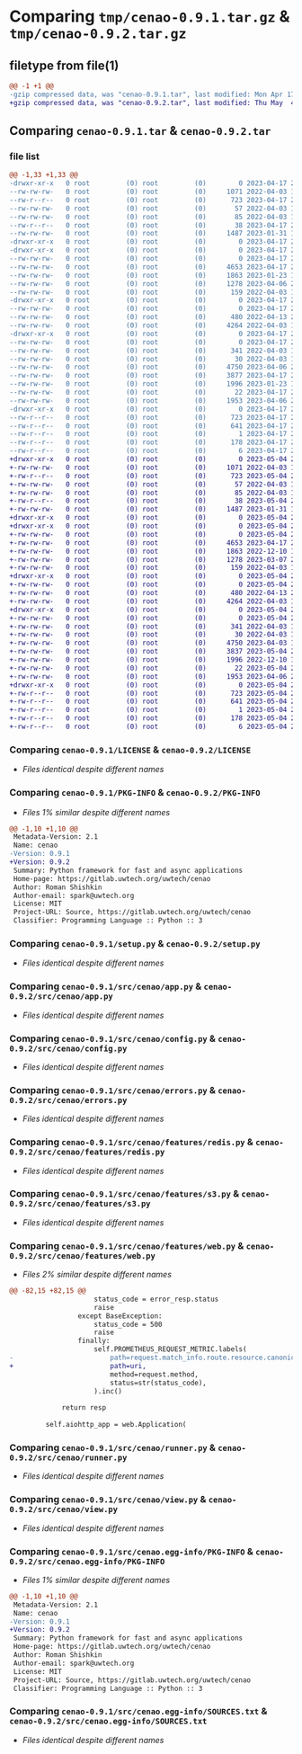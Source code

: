 # Comparing `tmp/cenao-0.9.1.tar.gz` & `tmp/cenao-0.9.2.tar.gz`

## filetype from file(1)

```diff
@@ -1 +1 @@
-gzip compressed data, was "cenao-0.9.1.tar", last modified: Mon Apr 17 23:12:58 2023, max compression
+gzip compressed data, was "cenao-0.9.2.tar", last modified: Thu May  4 23:49:07 2023, max compression
```

## Comparing `cenao-0.9.1.tar` & `cenao-0.9.2.tar`

### file list

```diff
@@ -1,33 +1,33 @@
-drwxr-xr-x   0 root         (0) root         (0)        0 2023-04-17 23:12:58.014031 cenao-0.9.1/
--rw-rw-rw-   0 root         (0) root         (0)     1071 2022-04-03 12:51:06.000000 cenao-0.9.1/LICENSE
--rw-r--r--   0 root         (0) root         (0)      723 2023-04-17 23:12:58.014031 cenao-0.9.1/PKG-INFO
--rw-rw-rw-   0 root         (0) root         (0)       57 2022-04-03 12:51:06.000000 cenao-0.9.1/README.md
--rw-rw-rw-   0 root         (0) root         (0)       85 2022-04-03 12:51:06.000000 cenao-0.9.1/pyproject.toml
--rw-r--r--   0 root         (0) root         (0)       38 2023-04-17 23:12:58.014031 cenao-0.9.1/setup.cfg
--rw-rw-rw-   0 root         (0) root         (0)     1487 2023-01-31 14:58:38.000000 cenao-0.9.1/setup.py
-drwxr-xr-x   0 root         (0) root         (0)        0 2023-04-17 23:12:58.010031 cenao-0.9.1/src/
-drwxr-xr-x   0 root         (0) root         (0)        0 2023-04-17 23:12:58.014031 cenao-0.9.1/src/cenao/
--rw-rw-rw-   0 root         (0) root         (0)        0 2023-04-17 23:12:47.000000 cenao-0.9.1/src/cenao/__init__.py
--rw-rw-rw-   0 root         (0) root         (0)     4653 2023-04-17 22:55:11.000000 cenao-0.9.1/src/cenao/app.py
--rw-rw-rw-   0 root         (0) root         (0)     1863 2023-01-23 19:46:22.000000 cenao-0.9.1/src/cenao/config.py
--rw-rw-rw-   0 root         (0) root         (0)     1278 2023-04-06 20:52:12.000000 cenao-0.9.1/src/cenao/errors.py
--rw-rw-rw-   0 root         (0) root         (0)      159 2022-04-03 12:51:06.000000 cenao-0.9.1/src/cenao/exceptions.py
-drwxr-xr-x   0 root         (0) root         (0)        0 2023-04-17 23:12:58.014031 cenao-0.9.1/src/cenao/features/
--rw-rw-rw-   0 root         (0) root         (0)        0 2023-04-17 23:12:47.000000 cenao-0.9.1/src/cenao/features/__init__.py
--rw-rw-rw-   0 root         (0) root         (0)      480 2022-04-13 21:27:34.000000 cenao-0.9.1/src/cenao/features/health.py
--rw-rw-rw-   0 root         (0) root         (0)     4264 2022-04-03 12:51:06.000000 cenao-0.9.1/src/cenao/features/redis.py
-drwxr-xr-x   0 root         (0) root         (0)        0 2023-04-17 23:12:58.014031 cenao-0.9.1/src/cenao/features/redis_storage/
--rw-rw-rw-   0 root         (0) root         (0)        0 2023-04-17 23:12:47.000000 cenao-0.9.1/src/cenao/features/redis_storage/__init__.py
--rw-rw-rw-   0 root         (0) root         (0)      341 2022-04-03 12:51:06.000000 cenao-0.9.1/src/cenao/features/redis_storage/app_feature.py
--rw-rw-rw-   0 root         (0) root         (0)       30 2022-04-03 12:51:06.000000 cenao-0.9.1/src/cenao/features/redis_storage/model.py
--rw-rw-rw-   0 root         (0) root         (0)     4750 2023-04-06 20:52:12.000000 cenao-0.9.1/src/cenao/features/s3.py
--rw-rw-rw-   0 root         (0) root         (0)     3877 2023-04-17 23:12:47.000000 cenao-0.9.1/src/cenao/features/web.py
--rw-rw-rw-   0 root         (0) root         (0)     1996 2023-01-23 19:46:22.000000 cenao-0.9.1/src/cenao/runner.py
--rw-rw-rw-   0 root         (0) root         (0)       22 2023-04-17 23:12:52.000000 cenao-0.9.1/src/cenao/version.py
--rw-rw-rw-   0 root         (0) root         (0)     1953 2023-04-06 20:52:12.000000 cenao-0.9.1/src/cenao/view.py
-drwxr-xr-x   0 root         (0) root         (0)        0 2023-04-17 23:12:58.014031 cenao-0.9.1/src/cenao.egg-info/
--rw-r--r--   0 root         (0) root         (0)      723 2023-04-17 23:12:58.000000 cenao-0.9.1/src/cenao.egg-info/PKG-INFO
--rw-r--r--   0 root         (0) root         (0)      641 2023-04-17 23:12:58.000000 cenao-0.9.1/src/cenao.egg-info/SOURCES.txt
--rw-r--r--   0 root         (0) root         (0)        1 2023-04-17 23:12:58.000000 cenao-0.9.1/src/cenao.egg-info/dependency_links.txt
--rw-r--r--   0 root         (0) root         (0)      178 2023-04-17 23:12:58.000000 cenao-0.9.1/src/cenao.egg-info/requires.txt
--rw-r--r--   0 root         (0) root         (0)        6 2023-04-17 23:12:58.000000 cenao-0.9.1/src/cenao.egg-info/top_level.txt
+drwxr-xr-x   0 root         (0) root         (0)        0 2023-05-04 23:49:07.394655 cenao-0.9.2/
+-rw-rw-rw-   0 root         (0) root         (0)     1071 2022-04-03 12:51:06.000000 cenao-0.9.2/LICENSE
+-rw-r--r--   0 root         (0) root         (0)      723 2023-05-04 23:49:07.394655 cenao-0.9.2/PKG-INFO
+-rw-rw-rw-   0 root         (0) root         (0)       57 2022-04-03 12:51:06.000000 cenao-0.9.2/README.md
+-rw-rw-rw-   0 root         (0) root         (0)       85 2022-04-03 12:51:06.000000 cenao-0.9.2/pyproject.toml
+-rw-r--r--   0 root         (0) root         (0)       38 2023-05-04 23:49:07.394655 cenao-0.9.2/setup.cfg
+-rw-rw-rw-   0 root         (0) root         (0)     1487 2023-01-31 14:56:23.000000 cenao-0.9.2/setup.py
+drwxr-xr-x   0 root         (0) root         (0)        0 2023-05-04 23:49:07.390655 cenao-0.9.2/src/
+drwxr-xr-x   0 root         (0) root         (0)        0 2023-05-04 23:49:07.394655 cenao-0.9.2/src/cenao/
+-rw-rw-rw-   0 root         (0) root         (0)        0 2023-05-04 23:48:57.000000 cenao-0.9.2/src/cenao/__init__.py
+-rw-rw-rw-   0 root         (0) root         (0)     4653 2023-04-17 22:55:07.000000 cenao-0.9.2/src/cenao/app.py
+-rw-rw-rw-   0 root         (0) root         (0)     1863 2022-12-10 13:52:25.000000 cenao-0.9.2/src/cenao/config.py
+-rw-rw-rw-   0 root         (0) root         (0)     1278 2023-03-07 22:50:32.000000 cenao-0.9.2/src/cenao/errors.py
+-rw-rw-rw-   0 root         (0) root         (0)      159 2022-04-03 12:51:06.000000 cenao-0.9.2/src/cenao/exceptions.py
+drwxr-xr-x   0 root         (0) root         (0)        0 2023-05-04 23:49:07.394655 cenao-0.9.2/src/cenao/features/
+-rw-rw-rw-   0 root         (0) root         (0)        0 2023-05-04 23:48:57.000000 cenao-0.9.2/src/cenao/features/__init__.py
+-rw-rw-rw-   0 root         (0) root         (0)      480 2022-04-13 20:43:45.000000 cenao-0.9.2/src/cenao/features/health.py
+-rw-rw-rw-   0 root         (0) root         (0)     4264 2022-04-03 12:51:06.000000 cenao-0.9.2/src/cenao/features/redis.py
+drwxr-xr-x   0 root         (0) root         (0)        0 2023-05-04 23:49:07.394655 cenao-0.9.2/src/cenao/features/redis_storage/
+-rw-rw-rw-   0 root         (0) root         (0)        0 2023-05-04 23:48:57.000000 cenao-0.9.2/src/cenao/features/redis_storage/__init__.py
+-rw-rw-rw-   0 root         (0) root         (0)      341 2022-04-03 12:51:06.000000 cenao-0.9.2/src/cenao/features/redis_storage/app_feature.py
+-rw-rw-rw-   0 root         (0) root         (0)       30 2022-04-03 12:51:06.000000 cenao-0.9.2/src/cenao/features/redis_storage/model.py
+-rw-rw-rw-   0 root         (0) root         (0)     4750 2023-04-03 12:41:52.000000 cenao-0.9.2/src/cenao/features/s3.py
+-rw-rw-rw-   0 root         (0) root         (0)     3837 2023-05-04 23:48:56.000000 cenao-0.9.2/src/cenao/features/web.py
+-rw-rw-rw-   0 root         (0) root         (0)     1996 2022-12-10 13:52:25.000000 cenao-0.9.2/src/cenao/runner.py
+-rw-rw-rw-   0 root         (0) root         (0)       22 2023-05-04 23:49:01.000000 cenao-0.9.2/src/cenao/version.py
+-rw-rw-rw-   0 root         (0) root         (0)     1953 2023-04-06 20:52:07.000000 cenao-0.9.2/src/cenao/view.py
+drwxr-xr-x   0 root         (0) root         (0)        0 2023-05-04 23:49:07.394655 cenao-0.9.2/src/cenao.egg-info/
+-rw-r--r--   0 root         (0) root         (0)      723 2023-05-04 23:49:07.000000 cenao-0.9.2/src/cenao.egg-info/PKG-INFO
+-rw-r--r--   0 root         (0) root         (0)      641 2023-05-04 23:49:07.000000 cenao-0.9.2/src/cenao.egg-info/SOURCES.txt
+-rw-r--r--   0 root         (0) root         (0)        1 2023-05-04 23:49:07.000000 cenao-0.9.2/src/cenao.egg-info/dependency_links.txt
+-rw-r--r--   0 root         (0) root         (0)      178 2023-05-04 23:49:07.000000 cenao-0.9.2/src/cenao.egg-info/requires.txt
+-rw-r--r--   0 root         (0) root         (0)        6 2023-05-04 23:49:07.000000 cenao-0.9.2/src/cenao.egg-info/top_level.txt
```

### Comparing `cenao-0.9.1/LICENSE` & `cenao-0.9.2/LICENSE`

 * *Files identical despite different names*

### Comparing `cenao-0.9.1/PKG-INFO` & `cenao-0.9.2/PKG-INFO`

 * *Files 1% similar despite different names*

```diff
@@ -1,10 +1,10 @@
 Metadata-Version: 2.1
 Name: cenao
-Version: 0.9.1
+Version: 0.9.2
 Summary: Python framework for fast and async applications
 Home-page: https://gitlab.uwtech.org/uwtech/cenao
 Author: Roman Shishkin
 Author-email: spark@uwtech.org
 License: MIT
 Project-URL: Source, https://gitlab.uwtech.org/uwtech/cenao
 Classifier: Programming Language :: Python :: 3
```

### Comparing `cenao-0.9.1/setup.py` & `cenao-0.9.2/setup.py`

 * *Files identical despite different names*

### Comparing `cenao-0.9.1/src/cenao/app.py` & `cenao-0.9.2/src/cenao/app.py`

 * *Files identical despite different names*

### Comparing `cenao-0.9.1/src/cenao/config.py` & `cenao-0.9.2/src/cenao/config.py`

 * *Files identical despite different names*

### Comparing `cenao-0.9.1/src/cenao/errors.py` & `cenao-0.9.2/src/cenao/errors.py`

 * *Files identical despite different names*

### Comparing `cenao-0.9.1/src/cenao/features/redis.py` & `cenao-0.9.2/src/cenao/features/redis.py`

 * *Files identical despite different names*

### Comparing `cenao-0.9.1/src/cenao/features/s3.py` & `cenao-0.9.2/src/cenao/features/s3.py`

 * *Files identical despite different names*

### Comparing `cenao-0.9.1/src/cenao/features/web.py` & `cenao-0.9.2/src/cenao/features/web.py`

 * *Files 2% similar despite different names*

```diff
@@ -82,15 +82,15 @@
                     status_code = error_resp.status
                     raise
                 except BaseException:
                     status_code = 500
                     raise
                 finally:
                     self.PROMETHEUS_REQUEST_METRIC.labels(
-                        path=request.match_info.route.resource.canonical,
+                        path=uri,
                         method=request.method,
                         status=str(status_code),
                     ).inc()
 
             return resp
 
         self.aiohttp_app = web.Application(
```

### Comparing `cenao-0.9.1/src/cenao/runner.py` & `cenao-0.9.2/src/cenao/runner.py`

 * *Files identical despite different names*

### Comparing `cenao-0.9.1/src/cenao/view.py` & `cenao-0.9.2/src/cenao/view.py`

 * *Files identical despite different names*

### Comparing `cenao-0.9.1/src/cenao.egg-info/PKG-INFO` & `cenao-0.9.2/src/cenao.egg-info/PKG-INFO`

 * *Files 1% similar despite different names*

```diff
@@ -1,10 +1,10 @@
 Metadata-Version: 2.1
 Name: cenao
-Version: 0.9.1
+Version: 0.9.2
 Summary: Python framework for fast and async applications
 Home-page: https://gitlab.uwtech.org/uwtech/cenao
 Author: Roman Shishkin
 Author-email: spark@uwtech.org
 License: MIT
 Project-URL: Source, https://gitlab.uwtech.org/uwtech/cenao
 Classifier: Programming Language :: Python :: 3
```

### Comparing `cenao-0.9.1/src/cenao.egg-info/SOURCES.txt` & `cenao-0.9.2/src/cenao.egg-info/SOURCES.txt`

 * *Files identical despite different names*

